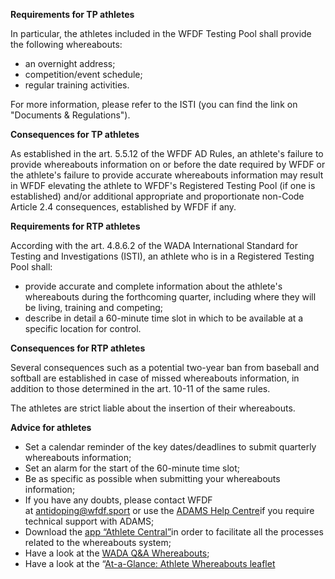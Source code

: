 **Requirements for TP athletes**

In particular, the athletes included in the WFDF Testing Pool shall provide the following whereabouts:

- an overnight address;
- competition/event schedule;
- regular training activities.

For more information, please refer to the ISTI (you can find the link on "Documents & Regulations").

**Consequences for TP athletes**

As established in the art. 5.5.12 of the WFDF AD Rules, an athlete's failure to provide whereabouts information on or before the date required by WFDF or the athlete's failure to provide accurate whereabouts information may result in WFDF elevating the athlete to WFDF's Registered Testing Pool (if one is established) and/or additional appropriate and proportionate non-Code Article 2.4 consequences, established by WFDF if any.

**Requirements for RTP athletes**

According with the art. 4.8.6.2 of the WADA International Standard for Testing and Investigations (ISTI), an athlete who is in a Registered Testing Pool shall:

- provide accurate and complete information about the athlete's whereabouts during the forthcoming quarter, including where they will be living, training and competing;
- describe in detail a 60-minute time slot in which to be available at a specific location for control.

**Consequences for RTP athletes**

Several consequences such as a potential two-year ban from baseball and softball are established in case of missed whereabouts information, in addition to those determined in the art. 10-11 of the same rules.

The athletes are strict liable about the insertion of their whereabouts.

**Advice for athletes**

- Set a calendar reminder of the key dates/deadlines to submit quarterly whereabouts information;
- Set an alarm for the start of the 60-minute time slot;
- Be as specific as possible when submitting your whereabouts information;
- If you have any doubts, please contact WFDF at [antidoping@wfdf.sport](mailto:antidoping@icestock.sport) or use the [ADAMS Help Centre](https://adams-help.wada-ama.org/hc/en-us)if you require technical support with ADAMS;
- Download the [app “Athlete Central”](https://www.wada-ama.org/en/what-we-do/adams/adams-next-gen/athlete-central)in order to facilitate all the processes related to the whereabouts system;
- Have a look at the [WADA Q&A Whereabouts](https://www.wada-ama.org/sites/default/files/resources/files/athlete_central_faq_final_en_0.pdf);
- Have a look at the “[At-a-Glance: Athlete Whereabouts leaflet](https://adel.wada-ama.org/learn/course/81/At-a-Glance%253A%2520Athlete%2520Whereabouts)